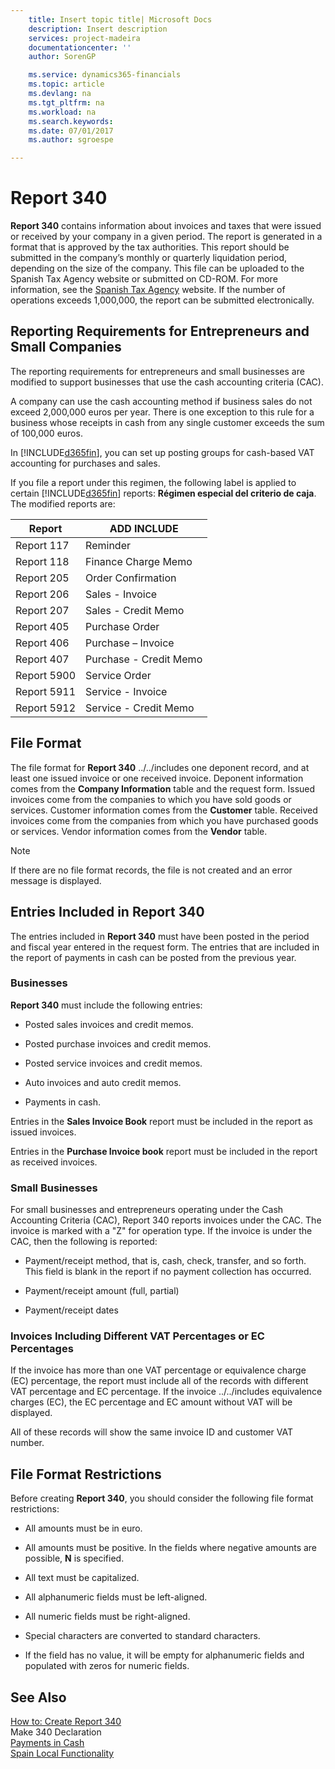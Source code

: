 ```yaml
---
    title: Insert topic title| Microsoft Docs
    description: Insert description
    services: project-madeira
    documentationcenter: ''
    author: SorenGP

    ms.service: dynamics365-financials
    ms.topic: article
    ms.devlang: na
    ms.tgt_pltfrm: na
    ms.workload: na
    ms.search.keywords:
    ms.date: 07/01/2017
    ms.author: sgroespe

---
```

# Report 340
**Report 340** contains information about invoices and taxes that were issued or received by your company in a given period. The report is generated in a format that is approved by the tax authorities. This report should be submitted in the company’s monthly or quarterly liquidation period, depending on the size of the company. This file can be uploaded to the Spanish Tax Agency website or submitted on CD-ROM. For more information, see the [Spanish Tax Agency](http://www.aeat.es/wps/portal/Home?channel=1af861cd949a1010VgnVCM100000d7005a80____&ver=L&site=56d8237c0bc1ff00VgnVCM100000d7005a80____&idioma=es_ES&menu=0&img=0) website. If the number of operations exceeds 1,000,000, the report can be submitted electronically.  
  
## Reporting Requirements for Entrepreneurs and Small Companies  
 The reporting requirements for entrepreneurs and small businesses are modified to support businesses that use the cash accounting criteria (CAC).  
  
 A company can use the cash accounting method if business sales do not exceed 2,000,000 euros per year. There is one exception to this rule for a business whose receipts in cash from any single customer exceeds the sum of 100,000 euros.  
  
 In [!INCLUDE[d365fin](../../includes/d365fin_md.md)], you can set up posting groups for cash-based VAT accounting for purchases and sales.  
  
 If you file a report under this regimen, the following label is applied to certain [!INCLUDE[d365fin](../../includes/d365fin_md.md)] reports: **Régimen especial del criterio de caja**. The modified reports are:  
  
|Report|ADD INCLUDE<!--[!INCLUDE[bp_tabledescription](../../includes/bp_tabledescription_md.md)]-->|  
|------------|---------------------------------------|  
|Report 117|Reminder|  
|Report 118|Finance Charge Memo|  
|Report 205|Order Confirmation|  
|Report 206|Sales - Invoice|  
|Report 207|Sales - Credit Memo|  
|Report 405|Purchase Order|  
|Report 406|Purchase – Invoice|  
|Report 407|Purchase - Credit Memo|  
|Report 5900|Service Order|  
|Report 5911|Service - Invoice|  
|Report 5912|Service - Credit Memo|  
  
## File Format  
 The file format for **Report 340** ../../includes one deponent record, and at least one issued invoice or one received invoice. Deponent information comes from the **Company Information** table and the request form. Issued invoices come from the companies to which you have sold goods or services. Customer information comes from the **Customer** table. Received invoices come from the companies from which you have purchased goods or services. Vendor information comes from the **Vendor** table.  
  
> [!NOTE]  
>  If there are no file format records, the file is not created and an error message is displayed.  
  
## Entries Included in Report 340  
 The entries included in **Report 340** must have been posted in the period and fiscal year entered in the request form. The entries that are included in the report of payments in cash can be posted from the previous year.  
  
### Businesses  
 **Report 340** must include the following entries:  
  
-   Posted sales invoices and credit memos.  
  
-   Posted purchase invoices and credit memos.  
  
-   Posted service invoices and credit memos.  
  
-   Auto invoices and auto credit memos.  
  
-   Payments in cash.  
  
 Entries in the **Sales Invoice Book** report must be included in the report as issued invoices.  
  
 Entries in the **Purchase Invoice book** report must be included in the report as received invoices.  
  
### Small Businesses  
 For small businesses and entrepreneurs operating under the Cash Accounting Criteria (CAC), Report 340 reports invoices under the CAC. The invoice is marked with a "Z" for operation type. If the invoice is under the CAC, then the following is reported:  
  
-   Payment/receipt method, that is, cash, check, transfer, and so forth. This field is blank in the report if no payment collection has occurred.  
  
-   Payment/receipt amount (full, partial)  
  
-   Payment/receipt dates  
  
### Invoices Including Different VAT Percentages or EC Percentages  
 If the invoice has more than one VAT percentage or equivalence charge (EC) percentage, the report must include all of the records with different VAT percentage and EC percentage. If the invoice ../../includes equivalence charges (EC), the EC percentage and EC amount without VAT will be displayed.  
  
 All of these records will show the same invoice ID and customer VAT number.  
  
## File Format Restrictions  
 Before creating **Report 340**, you should consider the following file format restrictions:  
  
-   All amounts must be in euro.  
  
-   All amounts must be positive. In the fields where negative amounts are possible, **N** is specified.  
  
-   All text must be capitalized.  
  
-   All alphanumeric fields must be left-aligned.  
  
-   All numeric fields must be right-aligned.  
  
-   Special characters are converted to standard characters.  
  
-   If the field has no value, it will be empty for alphanumeric fields and populated with zeros for numeric fields.  
  
## See Also  
 [How to: Create Report 340](how-to-create-report-340.md)   
 Make 340 Declaration   
 [Payments in Cash](payments-in-cash.md)   
 [Spain Local Functionality](spain-local-functionality.md)